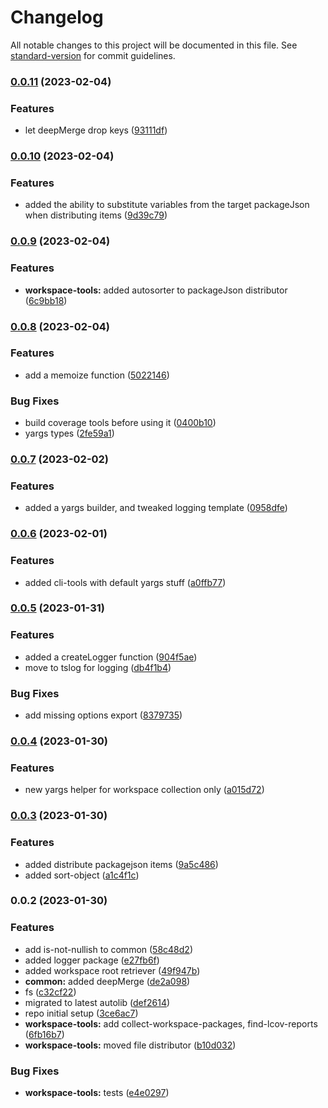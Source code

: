 # Changelog

All notable changes to this project will be documented in this file. See [standard-version](https://github.com/conventional-changelog/standard-version) for commit guidelines.

### [0.0.11](https://github.com/AlexAegis/js/compare/v0.0.10...v0.0.11) (2023-02-04)


### Features

* let deepMerge drop keys ([93111df](https://github.com/AlexAegis/js/commit/93111df484e8c4839866341d83835c392324cd07))

### [0.0.10](https://github.com/AlexAegis/js/compare/v0.0.9...v0.0.10) (2023-02-04)


### Features

* added the ability to substitute variables from the target packageJson when distributing items ([9d39c79](https://github.com/AlexAegis/js/commit/9d39c79db8397e84a8aba9e665fc205517e75778))

### [0.0.9](https://github.com/AlexAegis/js/compare/v0.0.8...v0.0.9) (2023-02-04)


### Features

* **workspace-tools:** added autosorter to packageJson distributor ([6c9bb18](https://github.com/AlexAegis/js/commit/6c9bb185e43871bffd1c46ce485328f1f5512b2c))

### [0.0.8](https://github.com/AlexAegis/js/compare/v0.0.7...v0.0.8) (2023-02-04)


### Features

* add a memoize function ([5022146](https://github.com/AlexAegis/js/commit/5022146e2e1a74be51c949672d92d12cebc6903a))


### Bug Fixes

* build coverage tools before using it ([0400b10](https://github.com/AlexAegis/js/commit/0400b1084a4333a0f4fc8db876b1b3d5dcca7397))
* yargs types ([2fe59a1](https://github.com/AlexAegis/js/commit/2fe59a162ebddbbbc74fd43c78b7aa3ff2b0c52b))

### [0.0.7](https://github.com/AlexAegis/js/compare/v0.0.6...v0.0.7) (2023-02-02)


### Features

* added a yargs builder, and tweaked logging template ([0958dfe](https://github.com/AlexAegis/js/commit/0958dfedb69b7e514111948f9ea4d1686aa9f461))

### [0.0.6](https://github.com/AlexAegis/js/compare/v0.0.5...v0.0.6) (2023-02-01)


### Features

* added cli-tools with default yargs stuff ([a0ffb77](https://github.com/AlexAegis/js/commit/a0ffb77503d3633fe5f04df1f603be90dbb86a94))

### [0.0.5](https://github.com/AlexAegis/js/compare/v0.0.4...v0.0.5) (2023-01-31)


### Features

* added a createLogger function ([904f5ae](https://github.com/AlexAegis/js/commit/904f5ae3fe531d04f19cde765b866934c983d4c6))
* move to tslog for logging ([db4f1b4](https://github.com/AlexAegis/js/commit/db4f1b43cc47429a34886ebc63f82206856ae3bf))


### Bug Fixes

* add missing options export ([8379735](https://github.com/AlexAegis/js/commit/837973555e6e3edecd550bebabb99d1657cdcae5))

### [0.0.4](https://github.com/AlexAegis/js/compare/v0.0.3...v0.0.4) (2023-01-30)


### Features

* new yargs helper for workspace collection only ([a015d72](https://github.com/AlexAegis/js/commit/a015d7270864b9263e6011f50f4c47d7126147dd))

### [0.0.3](https://github.com/AlexAegis/js/compare/v0.0.2...v0.0.3) (2023-01-30)


### Features

* added distribute packagejson items ([9a5c486](https://github.com/AlexAegis/js/commit/9a5c486341b20f3bd299cc3949747f7418d3023c))
* added sort-object ([a1c4f1c](https://github.com/AlexAegis/js/commit/a1c4f1c6e2d2240fbf70cba991a21ba34225795b))

### 0.0.2 (2023-01-30)


### Features

* add is-not-nullish to common ([58c48d2](https://github.com/AlexAegis/js/commit/58c48d2f05b6a0d09465377db46471be9dd6ce81))
* added logger package ([e27fb6f](https://github.com/AlexAegis/js/commit/e27fb6f69d89ab37c6c02ccb637a54450162d0b0))
* added workspace root retriever ([49f947b](https://github.com/AlexAegis/js/commit/49f947b4e809b3e0f063581e0bc15b1570fc6129))
* **common:** added deepMerge ([de2a098](https://github.com/AlexAegis/js/commit/de2a0984d43128ac1286f65ae453cebfb8fd78e4))
* fs ([c32cf22](https://github.com/AlexAegis/js/commit/c32cf227cbb4f773f6a369730cb7ab3ff8ed1ca0))
* migrated to latest autolib ([def2614](https://github.com/AlexAegis/js/commit/def2614619e822ac369ae0efe3fd1bd5e38ebe36))
* repo initial setup ([3ce6ac7](https://github.com/AlexAegis/js/commit/3ce6ac7e0af6934f464c90770e33a81c838a2c1f))
* **workspace-tools:** add collect-workspace-packages, find-lcov-reports ([6fb16b7](https://github.com/AlexAegis/js/commit/6fb16b7d5c23bde6390c0d4227c64e99ee87b42a))
* **workspace-tools:** moved file distributor ([b10d032](https://github.com/AlexAegis/js/commit/b10d03214082e23e498d36b4ba17ce514caa844d))


### Bug Fixes

* **workspace-tools:** tests ([e4e0297](https://github.com/AlexAegis/js/commit/e4e029724d2a75de7798c8e252815fbcd39d8fa3))
